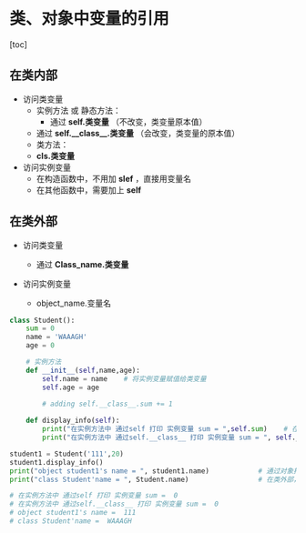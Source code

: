 # 类、对象中变量的引用

[toc]



## 在类内部

- 访问类变量
  - 实例方法 或 静态方法：
    - 通过 **self.类变量** （不改变，类变量原本值）
  - 通过 **self.\_\_class\_\_.类变量** （会改变，类变量的原本值）
  -  类方法：
    - **cls.类变量**
- 访问实例变量
  - 在构造函数中，不用加 **slef** ，直接用变量名
  - 在其他函数中，需要加上 **self**

## 在类外部

- 访问类变量
  - 通过 **Class_name.类变量**

- 访问实例变量
  - object_name.变量名

```python
class Student():
    sum = 0
    name = 'WAAAGH'
    age = 0

    # 实例方法
    def __init__(self,name,age):
        self.name = name    # 将实例变量赋值给类变量
        self.age = age
        
        # adding self.__class__.sum += 1

    def display_info(self):
        print("在实例方法中 通过self 打印 实例变量 sum = ",self.sum)    # 在实例方法中调用 self 打印实例变量
        print("在实例方法中 通过self.__class__ 打印 实例变量 sum = ", self.__class__.sum) # 在实例方法中调用self.__class__ 打印实例变量 sum 

student1 = Student('111',20)
student1.display_info()
print("object student1's name = ", student1.name)            # 通过对象打印变量 实例变量 name
print("class Student'name = ", Student.name)                 # 在类外部，通过类名打印类变量 name

# 在实例方法中 通过self 打印 实例变量 sum =  0
# 在实例方法中 通过self.__class__ 打印 实例变量 sum =  0
# object student1's name =  111
# class Student'name =  WAAAGH
```